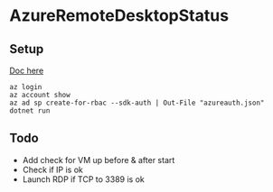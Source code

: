 # AzureRemoteDesktopStatus

## Setup

[Doc here](https://docs.microsoft.com/fr-fr/dotnet/azure/dotnet-sdk-azure-authenticate?view=azure-dotnet)

    az login
    az account show
    az ad sp create-for-rbac --sdk-auth | Out-File "azureauth.json"
    dotnet run

## Todo

- Add check for VM up before & after start
- Check if IP is ok
- Launch RDP if TCP to 3389 is ok
